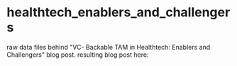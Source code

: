 # healthtech_enablers_and_challengers
raw data files behind "VC- Backable TAM in Healthtech: Enablers and Challengers" blog post.
resulting blog post here: 
